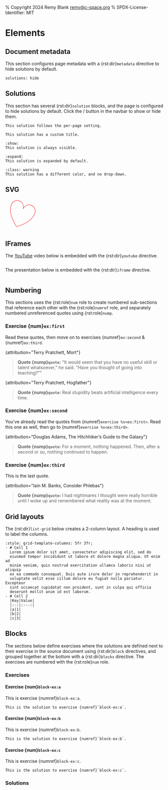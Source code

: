 % Copyright 2024 Remy Blank <remy@c-space.org>
% SPDX-License-Identifier: MIT

# Elements

## Document metadata

This section configures page metadata with a {rst:dir}`metadata` directive to
hide solutions by default.

```{metadata}
solutions: hide
```

## Solutions

This section has several {rst:dir}`solution` blocks, and the page is
configured to hide solutions by default. Click the
<span class="tdoc fa-eye"></span> / <span class="tdoc fa-eye-slash"></span>
button in the navbar to show or hide them.

```{solution}
This solution follows the per-page setting.
```

```{solution} *Complete* solution
This solution has a custom title.
```

```{solution} Solution (show)
:show:
This solution is always visible.
```

```{solution} Solution (expand)
:expand:
This solution is expanded by default.
```

```{solution}
:class: warning
This solution has a different color, and no drop-down.
```

## SVG

<svg xmlns="http://www.w3.org/2000/svg"
     viewBox="0 0 100 100" width="100" height="100"
     stroke="red" fill="transparent">
  <path d="M -40,-20 A 20,20 0,0,1 0,-20 A 20,20 0,0,1 40,-20
           Q 40,10 0,40 Q -40,10 -40,-20 z"
        transform="translate(50 50) rotate(20)"/>
</svg>

## IFrames

The [YouTube](https://youtube.com/) video below is embedded with the
{rst:dir}`youtube` directive.

```{youtube} aVwxzDHniEw
```

The presentation below is embedded with the {rst:dir}`iframe` directive.

```{iframe} https://docs.google.com/presentation/d/e/2PACX-1vQEemAMuCYvYvdxAJVRJBFD5NU8NQzasRyRpNau10iIVNGCpZSRgw_5dYTUd8EDhE8YyB_6v8b_2F37/embed?start=false&loop=false&delayms=3000
```

## Numbering

This sections uses the {rst:role}`num` role to create numbered sub-sections that
reference each other with the {rst:role}`numref` role, and separately numbered
unreferenced quotes using {rst:role}`nump`.

### Exercise {num}`ex:first`

Read these quotes, then move on to exercises {numref}`ex:second` &
{numref}`ex:third`.

{attribution="Terry Pratchett, Mort"}
> **Quote {nump}`quote`:** "It would seem that you have no useful skill or talent
> whatsoever," he said. "Have you thought of going into teaching?""

{attribution="Terry Pratchett, Hogfather"}
> **Quote {nump}`quote`:** Real stupidity beats artificial intelligence every
> time.

### Exercise {num}`ex:second`

You've already read the quotes from {numref}`exercise %s<ex:first>`. Read this
one as well, then go to {numref}`exercise %s<ex:third>`.

{attribution="Douglas Adams, The Hitchhiker’s Guide to the Galaxy"}
> **Quote {nump}`quote`:** For a moment, nothing happened. Then, after a second
> or so, nothing continued to happen.

### Exercise {num}`ex:third`

This is the last quote.

{attribution="Iain M. Banks, Consider Phlebas"}
> **Quote {nump}`quote`:** I had nightmares I thought were really horrible until
> I woke up and remembered what reality was at the moment.

## Grid layouts

The {rst:dir}`list-grid` below creates a 2-column layout. A heading is used to
label the columns.

```{list-grid}
:style: grid-template-columns: 5fr 3fr;
- # Cell 1
  Lorem ipsum dolor sit amet, consectetur adipiscing elit, sed do
  eiusmod tempor incididunt ut labore et dolore magna aliqua. Ut enim ad
  minim veniam, quis nostrud exercitation ullamco laboris nisi ut aliquip
  ex ea commodo consequat. Duis aute irure dolor in reprehenderit in
  voluptate velit esse cillum dolore eu fugiat nulla pariatur. Excepteur
  sint occaecat cupidatat non proident, sunt in culpa qui officia
  deserunt mollit anim id est laborum.
- # Cell 2
  |Key|Value|
  |:-:|:---:|
  |a|1|
  |b|2|
  |c|3|
```

## Blocks

The sections below define exercises where the solutions are defined next to
their exercise in the source document using {rst:dir}`block` directives, and
grouped together at the bottom with a {rst:dir}`blocks` directive. The exercises
are numbered with the {rst:role}`num` role.

### Exercises

#### Exercise {num}`block-ex:a`

This is exercise {numref}`block-ex:a`.

```{block} solution
This is the solution to exercise {numref}`block-ex:a`.
```

#### Exercise {num}`block-ex:b`

This is exercise {numref}`block-ex:b`.

```{block} solution
This is the solution to exercise {numref}`block-ex:b`.
```

#### Exercise {num}`block-ex:c`

This is exercise {numref}`block-ex:c`.

```{block} solution
This is the solution to exercise {numref}`block-ex:c`.
```

### Solutions

```{blocks} solution
```
